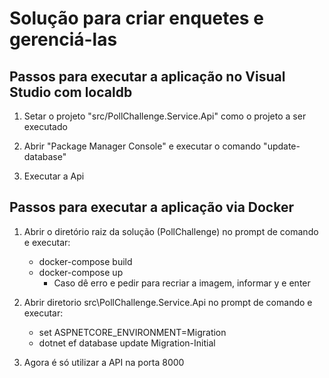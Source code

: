 # Solução para criar enquetes e gerenciá-las

Passos para executar a aplicação no Visual Studio com localdb
--------------------------------------------------------------
1) Setar o projeto "src/PollChallenge.Service.Api" como o projeto a ser executado

2) Abrir "Package Manager Console" e executar o comando "update-database"

3) Executar a Api


Passos para executar a aplicação via Docker
--------------------------------------------
1) Abrir o diretório raiz da solução (PollChallenge) no prompt de comando e executar:
	* docker-compose build
	* docker-compose up
		* Caso dê erro e pedir para recriar a imagem, informar y e enter

2) Abrir diretorio src\PollChallenge.Service.Api no prompt de comando e executar:
	* set ASPNETCORE_ENVIRONMENT=Migration
	* dotnet ef database update Migration-Initial

3) Agora é só utilizar a API na porta 8000